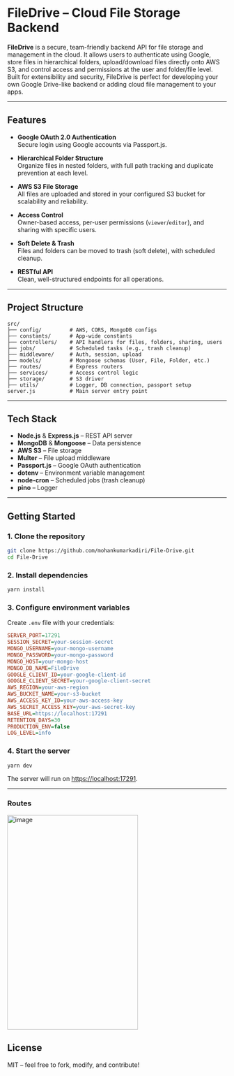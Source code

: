 # FileDrive – Cloud File Storage Backend

**FileDrive** is a secure, team-friendly backend API for file storage and management in the cloud. It allows users to authenticate using Google, store files in hierarchical folders, upload/download files directly onto AWS S3, and control access and permissions at the user and folder/file level. Built for extensibility and security, FileDrive is perfect for developing your own Google Drive-like backend or adding cloud file management to your apps.

---

## Features

- **Google OAuth 2.0 Authentication**  
  Secure login using Google accounts via Passport.js.

- **Hierarchical Folder Structure**  
  Organize files in nested folders, with full path tracking and duplicate prevention at each level.

- **AWS S3 File Storage**  
  All files are uploaded and stored in your configured S3 bucket for scalability and reliability.

- **Access Control**  
  Owner-based access, per-user permissions (`viewer`/`editor`), and sharing with specific users.

- **Soft Delete & Trash**  
  Files and folders can be moved to trash (soft delete), with scheduled cleanup.

- **RESTful API**  
  Clean, well-structured endpoints for all operations.

---

## Project Structure

```
src/
├── config/         # AWS, CORS, MongoDB configs
├── constants/      # App-wide constants
├── controllers/    # API handlers for files, folders, sharing, users
├── jobs/           # Scheduled tasks (e.g., trash cleanup)
├── middleware/     # Auth, session, upload
├── models/         # Mongoose schemas (User, File, Folder, etc.)
├── routes/         # Express routers
├── services/       # Access control logic
├── storage/        # S3 driver
├── utils/          # Logger, DB connection, passport setup
server.js           # Main server entry point
```

---

## Tech Stack

- **Node.js** & **Express.js** – REST API server
- **MongoDB** & **Mongoose** – Data persistence
- **AWS S3** – File storage
- **Multer** – File upload middleware
- **Passport.js** – Google OAuth authentication
- **dotenv** – Environment variable management
- **node-cron** – Scheduled jobs (trash cleanup)
- **pino** – Logger 

---

## Getting Started

### 1. Clone the repository
```bash
git clone https://github.com/mohankumarkadiri/File-Drive.git
cd File-Drive
```

### 2. Install dependencies
```bash
yarn install
```

### 3. Configure environment variables

Create `.env` file with your credentials:
```ini
SERVER_PORT=17291
SESSION_SECRET=your-session-secret
MONGO_USERNAME=your-mongo-username
MONGO_PASSWORD=your-mongo-password
MONGO_HOST=your-mongo-host
MONGO_DB_NAME=FileDrive
GOOGLE_CLIENT_ID=your-google-client-id
GOOGLE_CLIENT_SECRET=your-google-client-secret
AWS_REGION=your-aws-region
AWS_BUCKET_NAME=your-s3-bucket
AWS_ACCESS_KEY_ID=your-aws-access-key
AWS_SECRET_ACCESS_KEY=your-aws-secret-key
BASE_URL=https://localhost:17291
RETENTION_DAYS=30
PRODUCTION_ENV=false
LOG_LEVEL=info
```

### 4. Start the server
```bash
yarn dev
```
The server will run on [https://localhost:17291](https://localhost:17291).

---

### Routes
<img width="300" height="491" alt="image" src="https://github.com/user-attachments/assets/de601c11-17bd-4190-889d-4c9d42a83dee" />

## License

MIT – feel free to fork, modify, and contribute!
